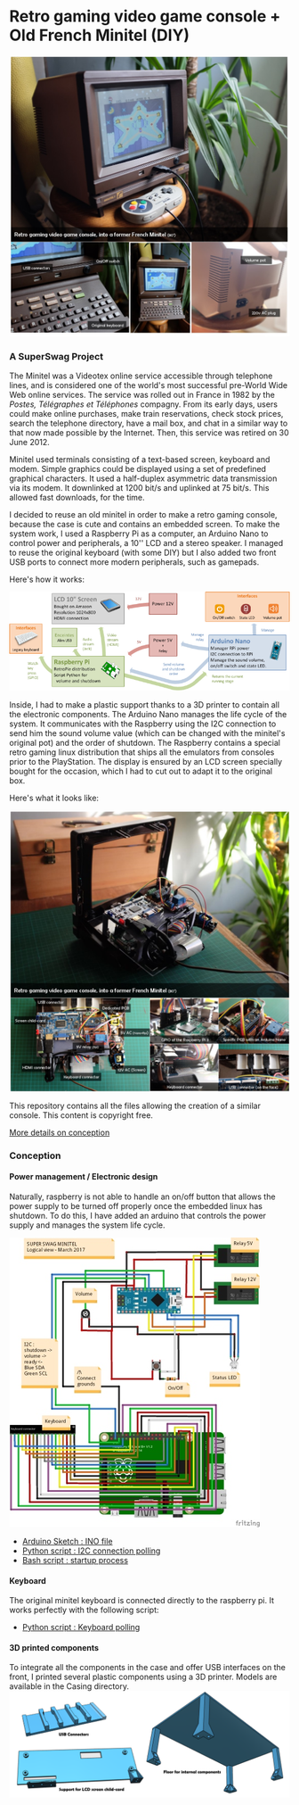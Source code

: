 # Retro gaming video game console + Old French Minitel (DIY)

[![External components](https://github.com/rbello/Minitel-Raspberry-Retro-gaming/raw/master/Doc/ExternalComponents.jpg)](https://github.com/rbello/Minitel-Raspberry-Retro-gaming/raw/master/Doc/ExternalComponents.jpg)

### A SuperSwag Project

The Minitel was a Videotex online service accessible through telephone lines, and is considered one of the world's most successful pre-World Wide Web online services. The service was rolled out in France in 1982 by the *Postes, Télégraphes et Téléphones* compagny. From its early days, users could make online purchases, make train reservations, check stock prices, search the telephone directory, have a mail box, and chat in a similar way to that now made possible by the Internet. Then, this service was retired on 30 June 2012.

Minitel used terminals consisting of a text-based screen, keyboard and modem. Simple graphics could be displayed using a set of predefined graphical characters. It used a half-duplex asymmetric data transmission via its modem. It downlinked at 1200 bit/s and uplinked at 75 bit/s. This allowed fast downloads, for the time.

I decided to reuse an old minitel in order to make a retro gaming console, because the case is cute and contains an embedded screen. To make the system work, I used a Raspberry Pi as a computer, an Arduino Nano to control power and peripherals, a 10'' LCD and a stereo speaker. I managed to reuse the original keyboard (with some DIY) but I also added two front USB ports to connect more modern peripherals, such as gamepads.

Here's how it works:

[![Functionnal schema](https://github.com/rbello/Minitel-Raspberry-Retro-gaming/raw/master/Doc/Functionnal_schema.png)](https://github.com/rbello/Minitel-Raspberry-Retro-gaming/raw/master/Doc/Functionnal_schema.png)

Inside, I had to make a plastic support thanks to a 3D printer to contain all the electronic components. The Arduino Nano manages the life cycle of the system. It communicates with the Raspberry using the I2C connection to send him the sound volume value (which can be changed with the minitel's original pot) and the order of shutdown. The Raspberry contains a special retro gaming linux distribution that ships all the emulators from consoles prior to the PlayStation. The display is ensured by an LCD screen specially bought for the occasion, which I had to cut out to adapt it to the original box.

Here's what it looks like:

[![Internal components](https://github.com/rbello/Minitel-Raspberry-Retro-gaming/raw/master/Doc/InternalComponents.jpg)](https://github.com/rbello/Minitel-Raspberry-Retro-gaming/raw/master/Doc/InternalComponents.jpg)

This repository contains all the files allowing the creation of a similar console. This content is copyright free.

[More details on conception](http://blog.evolya.fr/index.php?post/2017/DIY-Minitel-Retro-Gaming-Console-Raspberry-Arduino)

### Conception

#### Power management / Electronic design
Naturally, raspberry is not able to handle an on/off button that allows the power supply to be turned off properly once the embedded linux has shutdown. To do this, I have added an arduino that controls the power supply and manages the system life cycle.

[![Electronic schema](https://github.com/rbello/Minitel-Raspberry-Retro-gaming/raw/master/Electronique/Schema_bb.jpg)](https://github.com/rbello/Minitel-Raspberry-Retro-gaming/raw/master/Electronique/Schema_bb.png)

- [Arduino Sketch : INO file](https://github.com/rbello/Minitel-Raspberry-Retro-gaming/blob/master/SuperSwag3615.ino)
- [Python script : I2C connection polling](https://github.com/rbello/Minitel-Raspberry-Retro-gaming/blob/master/Scripts%20Raspberry/polling.py)
- [Bash script : startup process](https://github.com/rbello/Minitel-Raspberry-Retro-gaming/blob/master/Scripts%20Raspberry/startup.sh)

#### Keyboard
The original minitel keyboard is connected directly to the raspberry pi. It works perfectly with the following script:
- [Python script : Keyboard polling](https://github.com/rbello/Minitel-Raspberry-Retro-gaming/blob/master/Scripts%20Raspberry/keyboard.py)

#### 3D printed components
To integrate all the components in the case and offer USB interfaces on the front, I printed several plastic components using a 3D printer. Models are available in the Casing directory.
[![3D prints](https://github.com/rbello/Minitel-Raspberry-Retro-gaming/raw/master/Doc/3D_prints.png)](https://github.com/rbello/Minitel-Raspberry-Retro-gaming/raw/master/Doc/3D_prints.png)
